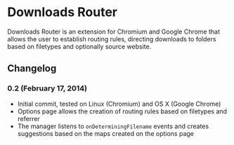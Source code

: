 Downloads Router
===============

Downloads Router is an extension for Chromium and Google Chrome that allows the user
to establish routing rules, directing downloads to folders based on filetypes and optionally source website.



Changelog
---------

### 0.2 (February 17, 2014)

* Initial commit, tested on Linux (Chromium) and OS X (Google Chrome)
* Options page allows the creation of routing rules based on filetypes and referrer
* The manager listens to `onDeterminingFilename` events and creates suggestions based on the maps created on the options page
